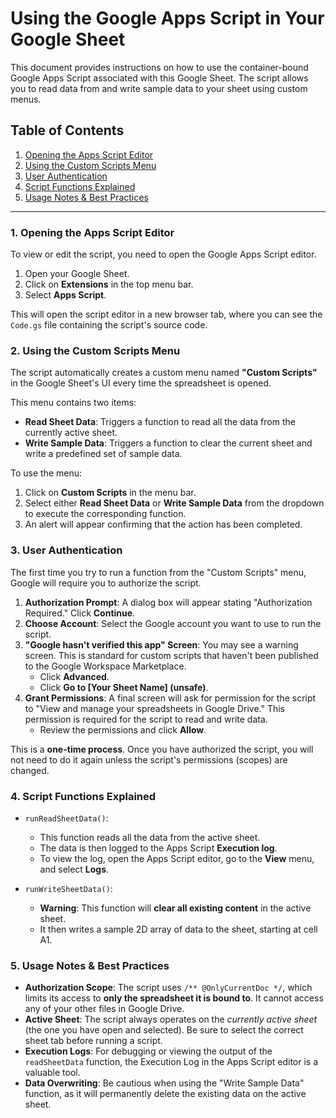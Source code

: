 # Using the Google Apps Script in Your Google Sheet

This document provides instructions on how to use the container-bound Google Apps Script associated with this Google Sheet. The script allows you to read data from and write sample data to your sheet using custom menus.

## Table of Contents
1.  [Opening the Apps Script Editor](#1-opening-the-apps-script-editor)
2.  [Using the Custom Scripts Menu](#2-using-the-custom-scripts-menu)
3.  [User Authentication](#3-user-authentication)
4.  [Script Functions Explained](#4-script-functions-explained)
5.  [Usage Notes & Best Practices](#5-usage-notes--best-practices)

---

### 1. Opening the Apps Script Editor

To view or edit the script, you need to open the Google Apps Script editor.

1.  Open your Google Sheet.
2.  Click on **Extensions** in the top menu bar.
3.  Select **Apps Script**.

This will open the script editor in a new browser tab, where you can see the `Code.gs` file containing the script's source code.

### 2. Using the Custom Scripts Menu

The script automatically creates a custom menu named **"Custom Scripts"** in the Google Sheet's UI every time the spreadsheet is opened.

This menu contains two items:
*   **Read Sheet Data**: Triggers a function to read all the data from the currently active sheet.
*   **Write Sample Data**: Triggers a function to clear the current sheet and write a predefined set of sample data.

To use the menu:
1.  Click on **Custom Scripts** in the menu bar.
2.  Select either **Read Sheet Data** or **Write Sample Data** from the dropdown to execute the corresponding function.
3.  An alert will appear confirming that the action has been completed.

### 3. User Authentication

The first time you try to run a function from the "Custom Scripts" menu, Google will require you to authorize the script.

1.  **Authorization Prompt**: A dialog box will appear stating "Authorization Required." Click **Continue**.
2.  **Choose Account**: Select the Google account you want to use to run the script.
3.  **"Google hasn't verified this app" Screen**: You may see a warning screen. This is standard for custom scripts that haven't been published to the Google Workspace Marketplace.
    *   Click **Advanced**.
    *   Click **Go to [Your Sheet Name] (unsafe)**.
4.  **Grant Permissions**: A final screen will ask for permission for the script to "View and manage your spreadsheets in Google Drive." This permission is required for the script to read and write data.
    *   Review the permissions and click **Allow**.

This is a **one-time process**. Once you have authorized the script, you will not need to do it again unless the script's permissions (scopes) are changed.

### 4. Script Functions Explained

*   `runReadSheetData()`:
    *   This function reads all the data from the active sheet.
    *   The data is then logged to the Apps Script **Execution log**.
    *   To view the log, open the Apps Script editor, go to the **View** menu, and select **Logs**.

*   `runWriteSheetData()`:
    *   **Warning**: This function will **clear all existing content** in the active sheet.
    *   It then writes a sample 2D array of data to the sheet, starting at cell A1.

### 5. Usage Notes & Best Practices

*   **Authorization Scope**: The script uses `/** @OnlyCurrentDoc */`, which limits its access to **only the spreadsheet it is bound to**. It cannot access any of your other files in Google Drive.
*   **Active Sheet**: The script always operates on the *currently active sheet* (the one you have open and selected). Be sure to select the correct sheet tab before running a script.
*   **Execution Logs**: For debugging or viewing the output of the `readSheetData` function, the Execution Log in the Apps Script editor is a valuable tool.
*   **Data Overwriting**: Be cautious when using the "Write Sample Data" function, as it will permanently delete the existing data on the active sheet.
